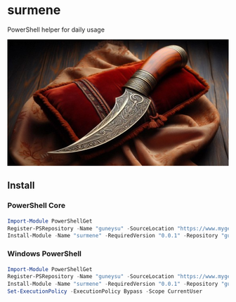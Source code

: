 # surmene

PowerShell helper for daily usage

![logo](<docs/img/_4796732e-968f-411a-a723-4dc9f0f4910b (Phone).jpg>)

## Install


### PowerShell Core
```powershell
Import-Module PowerShellGet
Register-PSRepository -Name "guneysu" -SourceLocation "https://www.myget.org/F/guneysu/api/v2"
Install-Module -Name "surmene" -RequiredVersion "0.0.1" -Repository "guneysu" 
```


### Windows PowerShell

```powershell
Import-Module PowerShellGet
Register-PSRepository -Name "guneysu" -SourceLocation "https://www.myget.org/F/guneysu/api/v2"
Install-Module -Name "surmene" -RequiredVersion "0.0.1" -Repository "guneysu" -Scope CurrentUser
Set-ExecutionPolicy -ExecutionPolicy Bypass -Scope CurrentUser
```